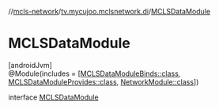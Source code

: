 //[mcls-network](../../../index.md)/[tv.mycujoo.mclsnetwork.di](../index.md)/[MCLSDataModule](index.md)

# MCLSDataModule

[androidJvm]\
@Module(includes = [[MCLSDataModuleBinds::class](../-m-c-l-s-data-module-binds/index.md), [MCLSDataModuleProvides::class](../-m-c-l-s-data-module-provides/index.md), [NetworkModule::class](../-network-module/index.md)])

interface [MCLSDataModule](index.md)
